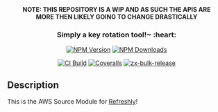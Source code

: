 <div align="center"><b>NOTE: THIS REPOSITORY IS A WIP AND AS SUCH THE APIS ARE</b></div>
<div align="center"><b>MORE THEN LIKELY GOING TO CHANGE DRASTICALLY</b></div>

<!-- <h2 align="center">
  <div>
    <a href="https://github.com/rain-cafe/flarie">
      <img height="240px" src="https://raw.githubusercontent.com/rain-cafe/logos/main/flarie/logo.svg?sanitize=true">
      <br>
      <br>
      <img height="100px" src="https://raw.githubusercontent.com/rain-cafe/logos/main/flarie/flarie.svg?sanitize=true">
    </a>
  </div>
</h2> -->

<h3 align="center">
  Simply a key rotation tool!~ :heart:
</h3>

<p align="center">
	<strong>
		<!-- <a href="https://flarie.github.io">API</a> -->
		<!-- • -->
		<!-- <a href="https://rain-cafe.gitbook.io/flarie/">Docs</a> -->
		<!-- • -->
		<!-- <a href="https://salte-auth-demo.glitch.me">Demo</a> -->
	</strong>
</p>

<div align="center">

[![NPM Version][npm-version-image]][npm-url]
[![NPM Downloads][npm-downloads-image]][npm-url]

[![CI Build][github-actions-image]][github-actions-url]
[![Coveralls][coveralls-image]][coveralls-url]
[![zx-bulk-release][zx-bulk-release-image]][zx-bulk-release-url]

</div>

## Description

This is the AWS Source Module for [Refreshly](https://github.com/rain-cafe/refreshly)!

[npm-version-image]: https://img.shields.io/npm/v/@refreshly/aws.svg?style=flat
[npm-downloads-image]: https://img.shields.io/npm/dm/@refreshly/aws.svg?style=flat
[npm-url]: https://npmjs.org/package/@refreshly/aws
[github-actions-image]: https://github.com/rain-cafe/refreshly/actions/workflows/ci.yml/badge.svg?branch=main
[github-actions-url]: https://github.com/rain-cafe/refreshly/actions/workflows/ci.yml
[coveralls-image]: https://img.shields.io/coveralls/rain-cafe/refreshly.svg
[coveralls-url]: https://coveralls.io/github/rain-cafe/refreshly?branch=main
[zx-bulk-release-url]: https://github.com/semrel-extra/zx-bulk-release
[zx-bulk-release-image]: https://img.shields.io/badge/%F0%9F%93%A6%F0%9F%9A%80-zx--bulk--release-e10079?style=flat
